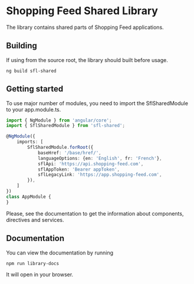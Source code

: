 # Shopping Feed Shared Library

The library contains shared parts of Shopping Feed applications.

## Building

If using from the source root, the library should built before usage.

`ng build sfl-shared`

## Getting started

To use major number of modules, you need to import the SflSharedModule to your app.module.ts.

```typescript
import { NgModule } from 'angular/core';
import { SflSharedModule } from 'sfl-shared';

@NgModule({
    imports: [
        SflSharedModule.forRoot({
            baseHref: '/base/href/',
            languageOptions: {en: 'English', fr: 'French'},
            sflApi: 'https://api.shopping-feed.com',
            sflAppToken: 'Bearer appToken',
            sflLegacyLink: 'https://app.shopping-feed.com',
        }),
    ]
})
class AppModule {
}
```

Please, see the documentation to get the information about components, directives and services. 

## Documentation

You can view the documentation by running

`npm run library-docs`

It will open in your browser.
